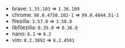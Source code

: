 - brave: `1.35.103` => `1.36.109`
- chrome: `98.0.4758.102-1` => `99.0.4844.51-1`
- filezilla: `3.57.0` => `3.58.0`
- libfilezilla: `0.35.0` => `0.36.0`
- nano: `6.1` => `6.2`
- vim: `8.2.3892` => `8.2.4501`
